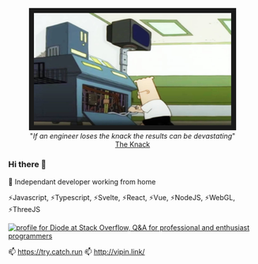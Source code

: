 
<!--
**diode/diode** is a ✨ _special_ ✨ repository because its `README.md` (this file) appears on your GitHub profile.

Here are some ideas to get you started:

- 🔭 I’m currently working on ...
- 🌱 I’m currently learning ...
- 👯 I’m looking to collaborate on ...
- 🤔 I’m looking for help with ...
- 💬 Ask me about ...
- 📫 How to reach me: ...
- 😄 Pronouns: ...
- ⚡ Fun fact: ...
-->

<div align="center">
<kbd>
  <img alt="The Knack" src="https://github.com/diode/diode/blob/main/knack.jpg" width="400" border="10">
</kbd>
  <div align="center">"<i>If an engineer loses the knack the results can be devastating</i>"</div>
  <div align="center"><a href="https://www.youtube.com/watch?v=g8vHhgh6oM0">The Knack</a></div>
  
</div>

### Hi there 👋


🔭 Independant developer working from home

⚡Javascript, ⚡Typescript, ⚡Svelte, ⚡React, ⚡Vue, ⚡NodeJS, ⚡WebGL, ⚡ThreeJS

<a href="https://stackoverflow.com/users/1019753/diode"><img src="https://stackoverflow.com/users/flair/1019753.png?theme=dark" width="208" height="58" alt="profile for Diode at Stack Overflow, Q&amp;A for professional and enthusiast programmers" title="profile for Diode at Stack Overflow, Q&amp;A for professional and enthusiast programmers"></a>

📫 https://try.catch.run
📫 http://vipin.link/
